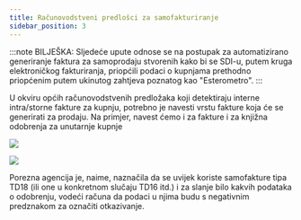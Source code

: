 ```yaml
---
title: Računovodstveni predlošci za samofakturiranje
sidebar_position: 3
---
```

:::note BILJEŠKA:
Sljedeće upute odnose se na postupak za automatizirano generiranje faktura za samoprodaju stvorenih kako bi se SDI-u, putem kruga elektroničkog fakturiranja, priopćili podaci o kupnjama prethodno priopćenim putem ukinutog zahtjeva poznatog kao "Esterometro".
:::

U okviru općih računovodstvenih predložaka koji detektiraju interne intra/storne fakture za kupnju, potrebno je navesti vrstu fakture koja će se generirati za prodaju. Na primjer, navest ćemo i za fakture i za knjižna odobrenja za unutarnje kupnje  

![](/img/it-it/finance-area/e-invoice/auto-invoice/ledger-templates1.png)

![](/img/it-it/finance-area/e-invoice/auto-invoice/ledger-templates2.png)


Porezna agencija je, naime, naznačila da se uvijek koriste samofakture tipa TD18 (ili one u konkretnom slučaju TD16 itd.) i za slanje bilo kakvih podataka o odobrenju, vodeći računa da podaci u njima budu s negativnim predznakom za označiti otkazivanje.  